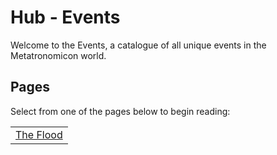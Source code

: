# Hub - Events

Welcome to the Events, a catalogue of all unique events in the Metatronomicon world.

## Pages

Select from one of the pages below to begin reading:

<table class="HubTable">
    <tr>
        <td>
        <a href="flood.html">The Flood</a>
        </td>
    </tr>
</table>
